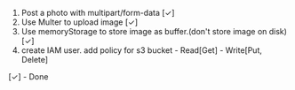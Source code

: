 1. Post a photo with multipart/form-data [✓]
2. Use Multer to upload image [✓]
3. Use memoryStorage to store image as buffer.(don't store image on disk) [✓]
4. create IAM user. add policy for s3 bucket - Read[Get] - Write[Put, Delete] 


[✓] - Done 